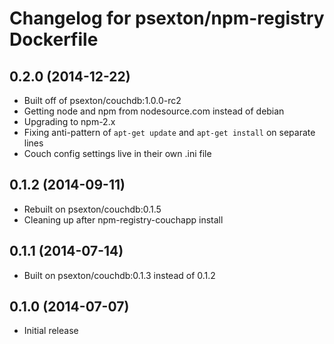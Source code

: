 Changelog for psexton/npm-registry Dockerfile
=============================================

0.2.0 (2014-12-22)
------------------

* Built off of psexton/couchdb:1.0.0-rc2
* Getting node and npm from nodesource.com instead of debian
* Upgrading to npm-2.x
* Fixing anti-pattern of `apt-get update` and `apt-get install` on separate lines
* Couch config settings live in their own .ini file

0.1.2 (2014-09-11)
------------------

* Rebuilt on psexton/couchdb:0.1.5
* Cleaning up after npm-registry-couchapp install

0.1.1 (2014-07-14)
------------------

* Built on psexton/couchdb:0.1.3 instead of 0.1.2

0.1.0 (2014-07-07)
------------------

* Initial release

